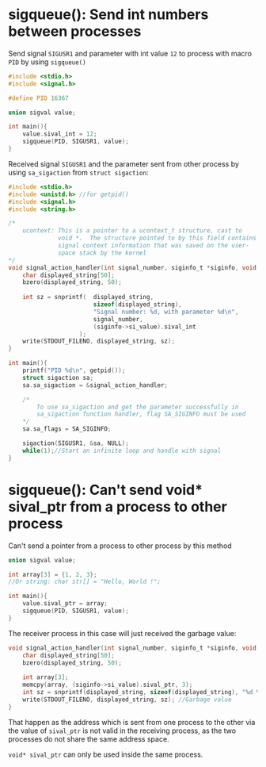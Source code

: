 # sigqueue(): Send int numbers between processes

Send signal ``SIGUSR1`` and parameter with int value ``12`` to process with macro ``PID`` by using ``sigqueue()``

```c
#include <stdio.h>
#include <signal.h>   

#define PID 16367

union sigval value;

int main(){  
    value.sival_int = 12;
    sigqueue(PID, SIGUSR1, value);
}
```

Received signal ``SIGUSR1`` and the parameter sent from other process by using ``sa_sigaction`` from ``struct sigaction``:

```c
#include <stdio.h>
#include <unistd.h> //for getpid()
#include <signal.h>   
#include <string.h>   

/*
    ucontext: This is a pointer to a ucontext_t structure, cast to
              void *.  The structure pointed to by this field contains
              signal context information that was saved on the user-
              space stack by the kernel
*/
void signal_action_handler(int signal_number, siginfo_t *siginfo, void *ucontext){
    char displayed_string[50];
	bzero(displayed_string, 50);
	
	int sz = snprintf(  displayed_string,
                        sizeof(displayed_string),
                        "Signal number: %d, with parameter %d\n",
                        signal_number,
                        (siginfo->si_value).sival_int
                    );
	write(STDOUT_FILENO, displayed_string, sz); 
}

int main(){ 
    printf("PID %d\n", getpid());
    struct sigaction sa;
    sa.sa_sigaction = &signal_action_handler;

    /*
        To use sa_sigaction and get the parameter successfully in 
        sa_sigaction function handler, flag SA_SIGINFO must be used
    */
    sa.sa_flags = SA_SIGINFO;

    sigaction(SIGUSR1, &sa, NULL);
	while(1);//Start an infinite loop and handle with signal
}
```
# sigqueue(): Can't send void* sival_ptr from a process to other process

Can't send a pointer from a process to other process by this method

```c
union sigval value;

int array[3] = {1, 2, 3};
//Or string: char str[] = "Hello, World !";

int main(){  
    value.sival_ptr = array;
    sigqueue(PID, SIGUSR1, value);
}
```

The receiver process in this case will just received the garbage value:

```c
void signal_action_handler(int signal_number, siginfo_t *siginfo, void *ucontext){
    char displayed_string[50];
	bzero(displayed_string, 50);
	
	int array[3];
	memcpy(array, (siginfo->si_value).sival_ptr, 3);
	int sz = snprintf(displayed_string, sizeof(displayed_string), "%d %d %d\n", array[0], array[1],array[2]);
	write(STDOUT_FILENO, displayed_string, sz); //Garbage value
}
```
That happen as the address which is sent from one process to the other via the value of ``sival_ptr`` is not valid in the receiving process, as the two processes do not share the same address space.

``void* sival_ptr`` can only be used inside the same process.
